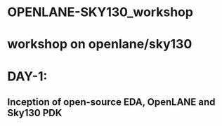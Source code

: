 # OPENLANE-SKY130_workshop
# workshop on openlane/sky130

# DAY-1:
## Inception of open-source EDA, OpenLANE and Sky130 PDK
